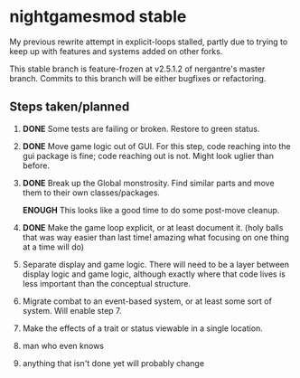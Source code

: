 # nightgamesmod stable

My previous rewrite attempt in explicit-loops stalled, partly due to trying to keep up with features and systems added on other forks.

This stable branch is feature-frozen at v2.5.1.2 of nergantre's master branch. Commits to this branch will be either bugfixes or refactoring.

## Steps taken/planned

1. **DONE** Some tests are failing or broken. Restore to green status.

2. **DONE** Move game logic out of GUI. For this step, code reaching into the gui package is fine; code reaching out is not. Might look uglier than before.

3. **DONE** Break up the Global monstrosity. Find similar parts and move them to their own classes/packages.

   **ENOUGH** This looks like a good time to do some post-move cleanup.

4. **DONE** Make the game loop explicit, or at least document it. (holy balls that was way easier than last time! amazing what focusing on one thing at a time will do)

5. Separate display and game logic. There will need to be a layer between display logic and game logic, although exactly where that code lives is less important than the conceptual structure.

6. Migrate combat to an event-based system, or at least some sort of system. Will enable step 7.

7. Make the effects of a trait or status viewable in a single location.

8. man who even knows

9. anything that isn't done yet will probably change
